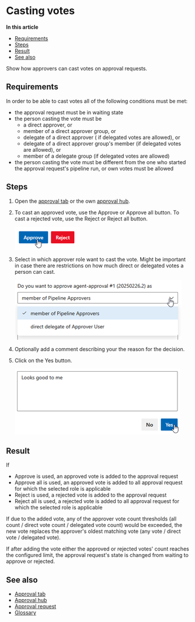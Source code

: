 # Casting votes

**In this article**
- [Requirements](#requirements)
- [Steps](#steps)
- [Result](#result)
- [See also](#see-also)

Show how approvers can cast votes on approval requests.

## Requirements

In order to be able to cast votes all of the following conditions must be met:
- the approval request must be in waiting state
- the person casting the vote must be
  - a direct approver, or
  - member of a direct approver group, or
  - delegate of a direct approver ( if delegated votes are allowed), or
  - delegate of a direct approver group's member (if delegated votes are allowed), or
  - member of a delegate group (if delegated votes are allowed)
- the person casting the vote must be different from the one who started the approval request's pipeline run, or own votes must be allowed

## Steps

1. Open the [approval tab](/flexible-approvals/tabs/approval-tab.md) or the own [approval hub](/flexible-approvals/hubs/approval-hub.md).
2. To cast an approved vote, use the Approve or Approve all button. 
   To cast a rejected vote, use the Reject or Reject all button.

   ![Step 2](/flexible-approvals/images/common/casting-votes/step2.png)

3. Select in which approver role want to cast the vote. 
   Might be important in case there are restrictions on how much direct or delegated votes a person can cast.

   ![Step 3](/flexible-approvals/images/common/casting-votes/step3.png)

4. Optionally add a comment describing your the reason for the decision.
5. Click on the Yes button.

   ![Step 4-5](/flexible-approvals/images/common/casting-votes/step4-5.png)

## Result

If
- Approve is used, an approved vote is added to the approval request
- Approve all is used, an approved vote is added to all approval request for which the selected role is applicable
- Reject is used, a rejected vote is added to the approval request
- Reject all is used, a rejected vote is added to all approval request for which the selected role is applicable

If due to the added vote, any of the approver vote count thresholds (all count / direct vote count / delegated vote count) would be exceeded,
the new vote replaces the approver's oldest matching vote (any vote / direct vote / delegated vote).

If after adding the vote either the approved or rejected votes' count reaches the configured limit,
the approval request's state is changed from waiting to approve or rejected.

## See also

- [Approval tab](/flexible-approvals/tabs/approval-tab.md)
- [Approval hub](/flexible-approvals/hubs/approval-hub.md)
- [Approval request](/flexible-approvals/common/approval-request.md)
- [Glossary](/flexible-approvals/common/glossary.md)